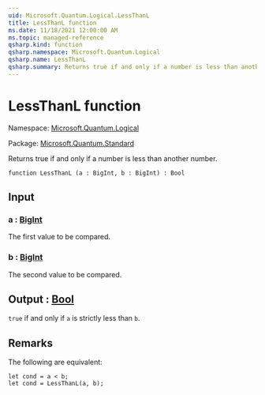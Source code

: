 ```yaml
---
uid: Microsoft.Quantum.Logical.LessThanL
title: LessThanL function
ms.date: 11/18/2021 12:00:00 AM
ms.topic: managed-reference
qsharp.kind: function
qsharp.namespace: Microsoft.Quantum.Logical
qsharp.name: LessThanL
qsharp.summary: Returns true if and only if a number is less than another number.
---
```


# LessThanL function

Namespace: [Microsoft.Quantum.Logical](xref:Microsoft.Quantum.Logical)

Package: [Microsoft.Quantum.Standard](https://nuget.org/packages/Microsoft.Quantum.Standard)


Returns true if and only if a number is less than another number.

```qsharp
function LessThanL (a : BigInt, b : BigInt) : Bool
```


## Input

### a : [BigInt](xref:microsoft.quantum.qsharp.valueliterals#bigint-literals)

The first value to be compared.


### b : [BigInt](xref:microsoft.quantum.qsharp.valueliterals#bigint-literals)

The second value to be compared.



## Output : [Bool](xref:microsoft.quantum.qsharp.valueliterals#bool-literals)

`true` if and only if `a` is strictly less than `b`.

## Remarks

The following are equivalent:```qsharplet cond = a < b;let cond = LessThanL(a, b);```